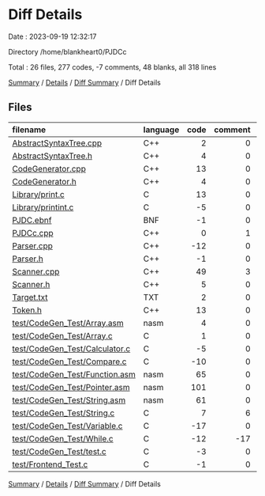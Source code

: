 # Diff Details

Date : 2023-09-19 12:32:17

Directory /home/blankheart0/PJDCc

Total : 26 files,  277 codes, -7 comments, 48 blanks, all 318 lines

[Summary](results.md) / [Details](details.md) / [Diff Summary](diff.md) / Diff Details

## Files
| filename | language | code | comment | blank | total |
| :--- | :--- | ---: | ---: | ---: | ---: |
| [AbstractSyntaxTree.cpp](/AbstractSyntaxTree.cpp) | C++ | 2 | 0 | 0 | 2 |
| [AbstractSyntaxTree.h](/AbstractSyntaxTree.h) | C++ | 4 | 0 | 3 | 7 |
| [CodeGenerator.cpp](/CodeGenerator.cpp) | C++ | 13 | 0 | 1 | 14 |
| [CodeGenerator.h](/CodeGenerator.h) | C++ | 4 | 0 | 1 | 5 |
| [Library/print.c](/Library/print.c) | C | 13 | 0 | 3 | 16 |
| [Library/printint.c](/Library/printint.c) | C | -5 | 0 | -1 | -6 |
| [PJDC.ebnf](/PJDC.ebnf) | BNF | -1 | 0 | -1 | -2 |
| [PJDCc.cpp](/PJDCc.cpp) | C++ | 0 | 1 | 0 | 1 |
| [Parser.cpp](/Parser.cpp) | C++ | -12 | 0 | -7 | -19 |
| [Parser.h](/Parser.h) | C++ | -1 | 0 | -1 | -2 |
| [Scanner.cpp](/Scanner.cpp) | C++ | 49 | 3 | 18 | 70 |
| [Scanner.h](/Scanner.h) | C++ | 5 | 0 | 2 | 7 |
| [Target.txt](/Target.txt) | TXT | 2 | 0 | 2 | 4 |
| [Token.h](/Token.h) | C++ | 13 | 0 | 3 | 16 |
| [test/CodeGen_Test/Array.asm](/test/CodeGen_Test/Array.asm) | nasm | 4 | 0 | 1 | 5 |
| [test/CodeGen_Test/Array.c](/test/CodeGen_Test/Array.c) | C | 1 | 0 | -1 | 0 |
| [test/CodeGen_Test/Calculator.c](/test/CodeGen_Test/Calculator.c) | C | -5 | 0 | 0 | -5 |
| [test/CodeGen_Test/Compare.c](/test/CodeGen_Test/Compare.c) | C | -10 | 0 | 0 | -10 |
| [test/CodeGen_Test/Function.asm](/test/CodeGen_Test/Function.asm) | nasm | 65 | 0 | 8 | 73 |
| [test/CodeGen_Test/Pointer.asm](/test/CodeGen_Test/Pointer.asm) | nasm | 101 | 0 | 8 | 109 |
| [test/CodeGen_Test/String.asm](/test/CodeGen_Test/String.asm) | nasm | 61 | 0 | 6 | 67 |
| [test/CodeGen_Test/String.c](/test/CodeGen_Test/String.c) | C | 7 | 6 | 6 | 19 |
| [test/CodeGen_Test/Variable.c](/test/CodeGen_Test/Variable.c) | C | -17 | 0 | -2 | -19 |
| [test/CodeGen_Test/While.c](/test/CodeGen_Test/While.c) | C | -12 | -17 | -5 | -34 |
| [test/CodeGen_Test/test.c](/test/CodeGen_Test/test.c) | C | -3 | 0 | 1 | -2 |
| [test/Frontend_Test.c](/test/Frontend_Test.c) | C | -1 | 0 | 3 | 2 |

[Summary](results.md) / [Details](details.md) / [Diff Summary](diff.md) / Diff Details
